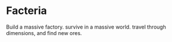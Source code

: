 # Facteria
Build a massive factory. survive in a massive world. travel through dimensions, and find new ores.
